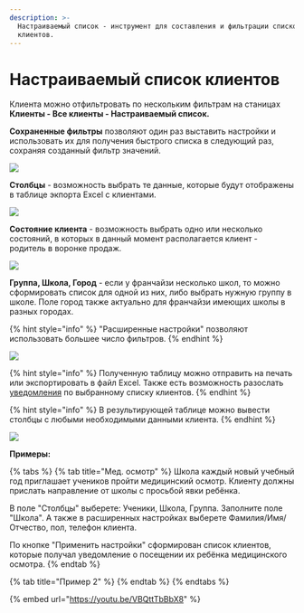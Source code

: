 ```yaml
---
description: >-
  Настраиваемый список - инструмент для составления и фильтрации списков
  клиентов.
---
```


# Настраиваемый список клиентов

Клиента можно отфильтровать по нескольким фильтрам на станицах **Клиенты - Все клиенты - Настраиваемый список.**

**Сохраненные фильтры** позволяют один раз выставить настройки и использовать их для получения быстрого списка в следующий раз, сохраняя созданный фильтр значений.

![](../.gitbook/assets/Screenshot\_312.png)

**Столбцы** - возможность выбрать те данные, которые будут отображены в таблице экпорта Excel с клиентами.

![](../.gitbook/assets/Screenshot\_310.png)

**Состояние клиента** - возможность выбрать одно или несколько состояний, в которых в данный момент располагается клиент - родитель в воронке продаж.

![](../.gitbook/assets/Screenshot\_311.png)

**Группа, Школа, Город** - если у франчайзи несколько школ, то можно сформировать список для одной из них, либо выбрать нужную группу в школе. Поле город также актуально для франчайзи имеющих школы в разных городах.

{% hint style="info" %}
"Расширенные настройки"  позволяют использовать большее число фильтров.&#x20;
{% endhint %}

![](../.gitbook/assets/Screenshot\_298.png)

{% hint style="info" %}
Полученную таблицу можно отправить на печать или экспортировать в файл Excel. Также есть возможность разослать [уведомления](broken-reference) по выбранному списку клиентов.
{% endhint %}

{% hint style="info" %}
В результирующей таблице можно вывести столбцы с любыми необходимыми данными клиента.&#x20;
{% endhint %}

![](../.gitbook/assets/Screenshot\_331.png)

**Примеры:**

{% tabs %}
{% tab title="Мед. осмотр" %}
Школа каждый новый учебный год приглашает учеников пройти медицинский осмотр. Клиенту должны прислать направление от школы с просьбой явки ребёнка.

В поле "Столбцы" выберете: Ученики, Школа, Группа. Заполните поле "Школа". А также в расширенных настройках выберете Фамилия/Имя/Отчество, пол, телефон клиента.

По кнопке  "Применить настройки" сформирован список клиентов, которые получал уведомление о посещении их ребёнка медицинского осмотра.
{% endtab %}

{% tab title="Пример 2" %}
&#x20;
{% endtab %}
{% endtabs %}

{% embed url="https://youtu.be/VBQttTbBbX8" %}
